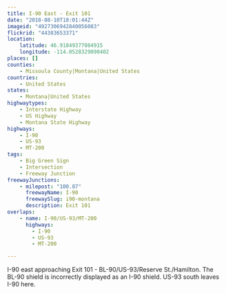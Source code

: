 ```yaml
---
title: I-90 East - Exit 101
date: "2018-08-10T18:01:44Z"
imageid: "4927306942840056083"
flickrid: "44383653371"
location:
    latitude: 46.91849377084915
    longitude: -114.0528329090402
places: []
counties:
    - Missoula County|Montana|United States
countries:
    - United States
states:
    - Montana|United States
highwaytypes:
    - Interstate Highway
    - US Highway
    - Montana State Highway
highways:
    - I-90
    - US-93
    - MT-200
tags:
    - Big Green Sign
    - Intersection
    - Freeway Junction
freewayJunctions:
    - milepost: "100.87"
      freewayName: I-90
      freewaySlug: i90-montana
      description: Exit 101
overlaps:
    - name: I-90/US-93/MT-200
      highways:
        - I-90
        - US-93
        - MT-200

---
```

I-90 east approaching Exit 101 - BL-90/US-93/Reserve St./Hamilton.  The BL-90 shield is incorrectly displayed as an I-90 shield.  US-93 south leaves I-90 here.